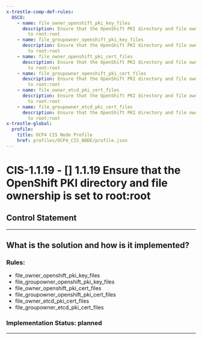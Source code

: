 ```yaml
---
x-trestle-comp-def-rules:
  OSCO:
    - name: file_owner_openshift_pki_key_files
      description: Ensure that the OpenShift PKI directory and file ownership is set
        to root:root
    - name: file_groupowner_openshift_pki_key_files
      description: Ensure that the OpenShift PKI directory and file ownership is set
        to root:root
    - name: file_owner_openshift_pki_cert_files
      description: Ensure that the OpenShift PKI directory and file ownership is set
        to root:root
    - name: file_groupowner_openshift_pki_cert_files
      description: Ensure that the OpenShift PKI directory and file ownership is set
        to root:root
    - name: file_owner_etcd_pki_cert_files
      description: Ensure that the OpenShift PKI directory and file ownership is set
        to root:root
    - name: file_groupowner_etcd_pki_cert_files
      description: Ensure that the OpenShift PKI directory and file ownership is set
        to root:root
x-trestle-global:
  profile:
    title: OCP4 CIS Node Profile
    href: profiles/OCP4_CIS_NODE/profile.json
---
```


# CIS-1.1.19 - \[\] 1.1.19 Ensure that the OpenShift PKI directory and file ownership is set to root:root

## Control Statement

______________________________________________________________________

## What is the solution and how is it implemented?

<!-- For implementation status enter one of: implemented, partial, planned, alternative, not-applicable -->

<!-- Note that the list of rules under ### Rules: is read-only and changes will not be captured after assembly to JSON -->

<!-- Add control implementation description here for control: CIS-1.1.19 -->

### Rules:

  - file_owner_openshift_pki_key_files
  - file_groupowner_openshift_pki_key_files
  - file_owner_openshift_pki_cert_files
  - file_groupowner_openshift_pki_cert_files
  - file_owner_etcd_pki_cert_files
  - file_groupowner_etcd_pki_cert_files

### Implementation Status: planned

______________________________________________________________________
